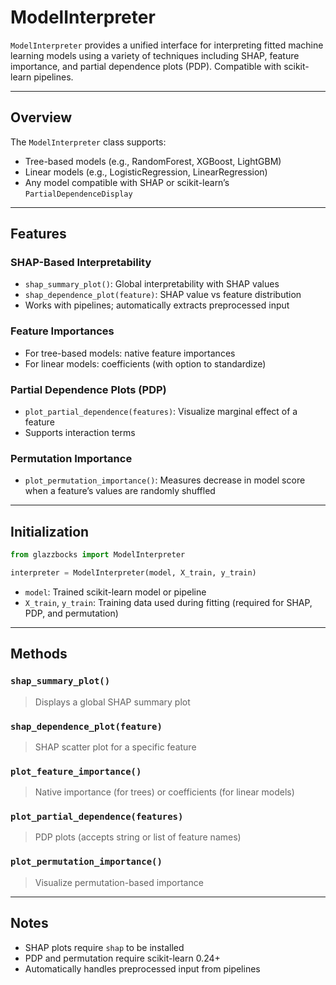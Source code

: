 # ModelInterpreter

`ModelInterpreter` provides a unified interface for interpreting fitted machine learning models using a variety of techniques including SHAP, feature importance, and partial dependence plots (PDP). Compatible with scikit-learn pipelines.

---

## Overview

The `ModelInterpreter` class supports:

- Tree-based models (e.g., RandomForest, XGBoost, LightGBM)
- Linear models (e.g., LogisticRegression, LinearRegression)
- Any model compatible with SHAP or scikit-learn’s `PartialDependenceDisplay`

---

## Features

### SHAP-Based Interpretability
- `shap_summary_plot()`: Global interpretability with SHAP values
- `shap_dependence_plot(feature)`: SHAP value vs feature distribution
- Works with pipelines; automatically extracts preprocessed input

### Feature Importances
- For tree-based models: native feature importances
- For linear models: coefficients (with option to standardize)

### Partial Dependence Plots (PDP)
- `plot_partial_dependence(features)`: Visualize marginal effect of a feature
- Supports interaction terms

### Permutation Importance
- `plot_permutation_importance()`: Measures decrease in model score when a feature’s values are randomly shuffled

---

## Initialization

```python
from glazzbocks import ModelInterpreter

interpreter = ModelInterpreter(model, X_train, y_train)
```

- `model`: Trained scikit-learn model or pipeline
- `X_train`, `y_train`: Training data used during fitting (required for SHAP, PDP, and permutation)

---

## Methods

### `shap_summary_plot()`
> Displays a global SHAP summary plot

### `shap_dependence_plot(feature)`
> SHAP scatter plot for a specific feature

### `plot_feature_importance()`
> Native importance (for trees) or coefficients (for linear models)

### `plot_partial_dependence(features)`
> PDP plots (accepts string or list of feature names)

### `plot_permutation_importance()`
> Visualize permutation-based importance

---

## Notes

- SHAP plots require `shap` to be installed
- PDP and permutation require scikit-learn 0.24+
- Automatically handles preprocessed input from pipelines